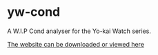 # yw-cond
A W.I.P Cond analyser for the Yo-kai Watch series.

[The website can be downloaded or viewed here](https://n123git.github.io/yw-cond)
